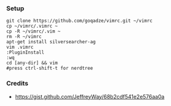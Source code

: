 ### Setup

```
git clone https://github.com/goqadze/vimrc.git ~/vimrc
cp ~/vimrc/.vimrc ~
cp -R ~/vimrc/.vim ~
rm -R ~/vimrc 
apt-get install silversearcher-ag
vim .vimrc
:PluginInstall
:wq
cd [any-dir] && vim
#press ctrl-shift-t for nerdtree
```

### Credits 
  * https://gist.github.com/JeffreyWay/68b2cdf541e2e576aa0a

